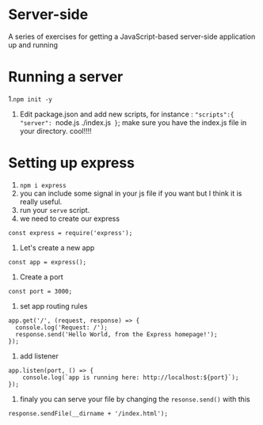 # Server-side

A series of exercises for getting a JavaScript-based server-side application up and running

# Running a server

1.`npm init -y`
1. Edit package.json and add new scripts, for instance : `"scripts":{
  "server": `node.js ./index.js`
}`; make sure you have the index.js file in your directory.
cool!!!!

# Setting up express

1. `npm i express`
1. you can include some signal in your js file if you want but I think it is really useful.
1. run your `serve` script.
1. we need to create our express
`````
const express = require('express');
`````
1. Let's create a new app

``````
const app = express();
``````
1. Create a port
````
const port = 3000;
````
1. set app routing rules
```
app.get('/', (request, response) => {
  console.log('Request: /');
  response.send('Hello World, from the Express homepage!');
});
```
1. add listener
```
app.listen(port, () => {
    console.log(`app is running here: http://localhost:${port}`);
});
```
1. finaly you can serve your file by changing the `resonse.send()` with this 
```
response.sendFile(__dirname + '/index.html');
```